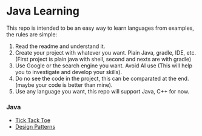 # Java Learning
This repo is intended to be an easy way to learn languages from examples, the rules are simple:
1. Read the readme and understand it.
2. Create your project with whatever you want. Plain Java, gradle, IDE, etc. (First project is plain java with shell, second and nexts are with gradle)
3. Use Google or the search engine you want. Avoid AI use (This will help you to investigate and develop your skills).
4. Do no see the code in the project, this can be comparated at the end. (maybe your code is better than mine).
5. Use any language you want, this repo will support Java, C++ for now.

### Java
- [Tick Tack Toe](tickTackToe)
- [Design Patterns](designPatterns)
